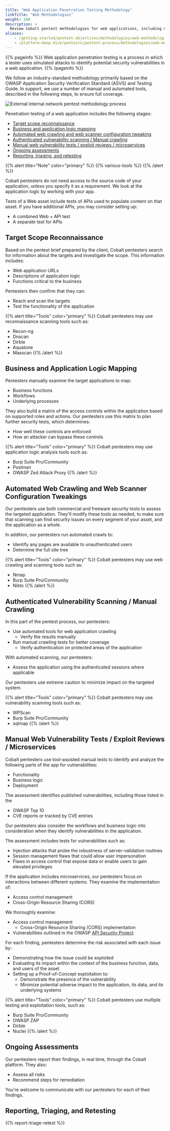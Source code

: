 ```yaml
---
title: "Web Application Penetration Testing Methodology"
linkTitle: "Web Methodologies"
weight: 100
description: >
  Review Cobalt pentest methodologies for web applications, including microservices.
aliases:
    - /getting-started/pentest-objectives/methodologies/web-methodologies/
    - /platform-deep-dive/pentests/pentest-process/methodologies/web-methodologies/
---
```


{{% pageinfo %}}
Web application penetration testing is a process in which a tester uses simulated attacks to identify potential security vulnerabilities in a web application.
{{% /pageinfo %}}

We follow an industry-standard methodology primarily based on the OWASP Application Security Verification Standard (ASVS) and Testing Guide. In support, we use a number of manual and automated tools, described in the following steps, to ensure full coverage.

![External internal network pentest methodology process](/methodologies/external-internal-network-pentest-methodology-process.png "External internal network pentest methodology process")

Penetration testing of a web application includes the following stages:

- [Target scope reconnaissance](#target-scope-reconnaissance)
- [Business and application logic mapping](#business-and-application-logic-mapping)
- [Automated web crawling and web scanner configuration tweaking](#automated-web-crawling-and-web-scanner-configuration-tweakings)
- [Authenticated vulnerability scanning / Manual crawling](#authenticated-vulnerability-scanning--manual-crawling)
- [Manual web vulnerability tests / exploit reviews / microservices](#manual-web-vulnerability-tests--exploit-reviews--microservices)
- [Ongoing assessments](#ongoing-assessments)
- [Reporting, triaging, and retesting](#reporting-triaging-and-retesting)

{{% alert title="Note" color="primary" %}}
{{% various-tools %}}
{{% /alert %}}

Cobalt pentesters do not need access to the source code of your application, unless you specify it as a requirement. We look at the application logic by working with your app.

Tests of a Web asset include tests of APIs used to populate content on that asset. If you have additional APIs, you may consider setting up:

- A combined Web + API test
- A separate test for APIs

## Target Scope Reconnaissance

Based on the pentest brief prepared by the client, Cobalt pentesters search for
information about the targets and investigate the scope. This information
includes:

- Web application URLs
- Descriptions of application logic
- Functions critical to the business

Pentesters then confirm that they can:

- Reach and scan the targets
- Test the functionality of the application

{{% alert title="Tools" color="primary" %}}
Cobalt pentesters may use reconnaissance scanning tools such as:

- Recon-ng
- Dnscan
- Dirble
- Aquatone
- Masscan
{{% /alert %}}

## Business and Application Logic Mapping

Pentesters manually examine the target applications to map:

- Business functions
- Workflows
- Underlying processes

They also build a matrix of the access controls within the application based on
supported roles and actions. Our pentesters use this matrix to plan further security
tests, which determines:

- How well these controls are enforced
- How an attacker can bypass these controls

{{% alert title="Tools" color="primary" %}}
Cobalt pentesters may use application logic analysis tools such as:

- Burp Suite Pro/Community
- Postman
- OWASP Zed Attack Proxy
{{% /alert %}}

## Automated Web Crawling and Web Scanner Configuration Tweakings

Our pentesters use both commercial and freeware security tools to assess the targeted
application. They'll modify these tools as needed, to make sure that scanning can find
security issues on every segment of your asset, and the application as a whole.

In addition, our pentesters run automated crawls to:

- Identify any pages are available to unauthenticated users
- Determine the full site tree

{{% alert title="Tools" color="primary" %}}
Cobalt pentesters may use web crawling and scanning tools such as:

- Nmap
- Burp Suite Pro/Community
- Nikto
{{% /alert %}}

## Authenticated Vulnerability Scanning / Manual Crawling

In this part of the pentest process, our pentesters:

- Use automated tools for web application crawling
  - Verify the results manually
- Run manual crawling tests for better coverage
  - Verify authentication on protected areas of the application

With automated scanning, our pentesters:

- Assess the application using the authenticated sessions where applicable

Our pentesters use extreme caution to minimize impact on the targeted system.

{{% alert title="Tools" color="primary" %}}
Cobalt pentesters may use vulnerability scanning tools such as:

- WPScan
- Burp Suite Pro/Community
- sqlmap
{{% /alert %}}

## Manual Web Vulnerability Tests / Exploit Reviews / Microservices

Cobalt pentesters use tool-assisted manual tests to identify and analyze the
following parts of the app for vulnerabilities:

- Functionality
- Business logic
- Deployment

The assessment identifies published vulnerabilities, including those listed in the 

- OWASP Top 10
- CVE reports or tracked by CVE entries

Our pentesters also consider the workflows and business logic into consideration
when they identify vulnerabilities in the application.

The assessment includes tests for vulnerabilities such as:

- Injection attacks that probe the robustness of server-validation routines
- Session management flaws that could allow user impersonation
- Flaws in access control that expose data or enable users to gain elevated privileges

If the application includes microservices, our pentesters focus on interactions
between different systems. They examine the implementation of:

- Access control management
- Cross-Origin Resource Sharing (CORS)

We thoroughly examine:

- Access control management
  - Cross-Origin Resource Sharing (CORS) implementation
- Vulnerabilities outlined in the OWASP [API Security Project](https://owasp.org/www-project-api-security/)

For each finding, pentesters determine the risk associated with each issue by:

- Demonstrating how the issue could be exploited
- Evaluating its impact within the context of the business function, data, and
  users of the asset
- Setting up a Proof-of-Concept exploitation to:
  - Demonstrate the presence of the vulnerability
  - Minimize potential adverse impact to the application, its data, and its underlying systems

{{% alert title="Tools" color="primary" %}}
Cobalt pentesters use multiple testing and exploitation tools, such as:

- Burp Suite Pro/Community
- OWASP ZAP
- Dirble
- Nuclei
{{% /alert %}}

## Ongoing Assessments

Our pentesters report their findings, in real time, through the Cobalt platform.
They also:

- Assess all risks
- Recommend steps for remediation

You're welcome to communicate with our pentesters for each of their findings.

## Reporting, Triaging, and Retesting

{{% report-triage-retest %}}

